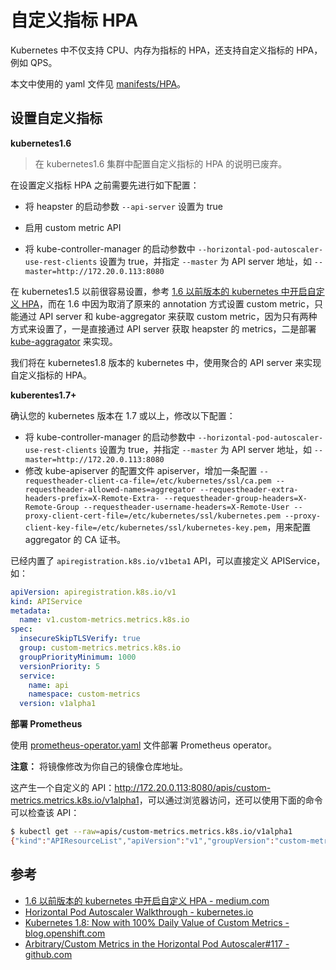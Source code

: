 # 自定义指标 HPA

Kubernetes 中不仅支持 CPU、内存为指标的 HPA，还支持自定义指标的 HPA，例如 QPS。

本文中使用的 yaml 文件见 [manifests/HPA](https://github.com/rootsongjc/kubernetes-handbook/tree/master/manifests/HPA)。

## 设置自定义指标

**kubernetes1.6**

> 在 kubernetes1.6 集群中配置自定义指标的 HPA 的说明已废弃。

在设置定义指标 HPA 之前需要先进行如下配置：

- 将 heapster 的启动参数 `--api-server` 设置为 true


- 启用 custom metric API
- 将 kube-controller-manager 的启动参数中 `--horizontal-pod-autoscaler-use-rest-clients` 设置为 true，并指定 `--master` 为 API server 地址，如 `--master=http://172.20.0.113:8080`

在 kubernetes1.5 以前很容易设置，参考 [1.6 以前版本的 kubernetes 中开启自定义 HPA](https://medium.com/@marko.luksa/kubernetes-autoscaling-based-on-custom-metrics-without-using-a-host-port-b783ed6241ac)，而在 1.6 中因为取消了原来的 annotation 方式设置 custom metric，只能通过 API server 和 kube-aggregator 来获取 custom metric，因为只有两种方式来设置了，一是直接通过 API server 获取 heapster 的 metrics，二是部署 [kube-aggragator](https://github.com/kubernetes/kube-aggregator) 来实现。

我们将在 kubernetes1.8 版本的 kubernetes 中，使用聚合的 API server 来实现自定义指标的 HPA。

**kuberentes1.7+**

确认您的 kubernetes 版本在 1.7 或以上，修改以下配置：

- 将 kube-controller-manager 的启动参数中 `--horizontal-pod-autoscaler-use-rest-clients` 设置为 true，并指定 `--master` 为 API server 地址，如 `--master=http://172.20.0.113:8080`
- 修改 kube-apiserver 的配置文件 apiserver，增加一条配置 `--requestheader-client-ca-file=/etc/kubernetes/ssl/ca.pem --requestheader-allowed-names=aggregator --requestheader-extra-headers-prefix=X-Remote-Extra- --requestheader-group-headers=X-Remote-Group --requestheader-username-headers=X-Remote-User --proxy-client-cert-file=/etc/kubernetes/ssl/kubernetes.pem --proxy-client-key-file=/etc/kubernetes/ssl/kubernetes-key.pem`，用来配置 aggregator 的 CA 证书。

已经内置了 `apiregistration.k8s.io/v1beta1` API，可以直接定义 APIService，如：

```yaml
apiVersion: apiregistration.k8s.io/v1
kind: APIService
metadata:
  name: v1.custom-metrics.metrics.k8s.io
spec:
  insecureSkipTLSVerify: true
  group: custom-metrics.metrics.k8s.io
  groupPriorityMinimum: 1000
  versionPriority: 5
  service:
    name: api
    namespace: custom-metrics
  version: v1alpha1
```

**部署 Prometheus**

使用 [prometheus-operator.yaml](https://github.com/rootsongjc/kubernetes-handbook/blob/master/manifests/HPA/prometheus-operator.yaml) 文件部署 Prometheus operator。

**注意：** 将镜像修改为你自己的镜像仓库地址。

这产生一个自定义的 API：<http://172.20.0.113:8080/apis/custom-metrics.metrics.k8s.io/v1alpha1>，可以通过浏览器访问，还可以使用下面的命令可以检查该 API：

```bash
$ kubectl get --raw=apis/custom-metrics.metrics.k8s.io/v1alpha1
{"kind":"APIResourceList","apiVersion":"v1","groupVersion":"custom-metrics.metrics.k8s.io/v1alpha1","resources":[{"name":"jobs.batch/http_requests","singularName":"","namespaced":true,"kind":"MetricValueList","verbs":["get"]},{"name":"namespaces/http_requests","singularName":"","namespaced":false,"kind":"MetricValueList","verbs":["get"]},{"name":"jobs.batch/up","singularName":"","namespaced":true,"kind":"MetricValueList","verbs":["get"]},{"name":"pods/up","singularName":"","namespaced":true,"kind":"MetricValueList","verbs":["get"]},{"name":"services/scrape_samples_scraped","singularName":"","namespaced":true,"kind":"MetricValueList","verbs":["get"]},{"name":"namespaces/scrape_samples_scraped","singularName":"","namespaced":false,"kind":"MetricValueList","verbs":["get"]},{"name":"pods/scrape_duration_seconds","singularName":"","namespaced":true,"kind":"MetricValueList","verbs":["get"]},{"name":"services/scrape_duration_seconds","singularName":"","namespaced":true,"kind":"MetricValueList","verbs":["get"]},{"name":"pods/http_requests","singularName":"","namespaced":true,"kind":"MetricValueList","verbs":["get"]},{"name":"pods/scrape_samples_post_metric_relabeling","singularName":"","namespaced":true,"kind":"MetricValueList","verbs":["get"]},{"name":"jobs.batch/scrape_samples_scraped","singularName":"","namespaced":true,"kind":"MetricValueList","verbs":["get"]},{"name":"jobs.batch/scrape_duration_seconds","singularName":"","namespaced":true,"kind":"MetricValueList","verbs":["get"]},{"name":"namespaces/scrape_duration_seconds","singularName":"","namespaced":false,"kind":"MetricValueList","verbs":["get"]},{"name":"namespaces/scrape_samples_post_metric_relabeling","singularName":"","namespaced":false,"kind":"MetricValueList","verbs":["get"]},{"name":"services/scrape_samples_post_metric_relabeling","singularName":"","namespaced":true,"kind":"MetricValueList","verbs":["get"]},{"name":"services/up","singularName":"","namespaced":true,"kind":"MetricValueList","verbs":["get"]},{"name":"pods/scrape_samples_scraped","singularName":"","namespaced":true,"kind":"MetricValueList","verbs":["get"]},{"name":"services/http_requests","singularName":"","namespaced":true,"kind":"MetricValueList","verbs":["get"]},{"name":"jobs.batch/scrape_samples_post_metric_relabeling","singularName":"","namespaced":true,"kind":"MetricValueList","verbs":["get"]},{"name":"namespaces/up","singularName":"","namespaced":false,"kind":"MetricValueList","verbs":["get"]}]}
```

## 参考

- [1.6 以前版本的 kubernetes 中开启自定义 HPA - medium.com](https://medium.com/@marko.luksa/kubernetes-autoscaling-based-on-custom-metrics-without-using-a-host-port-b783ed6241ac)
- [Horizontal Pod Autoscaler Walkthrough - kubernetes.io](https://kubernetes.io/docs/tasks/run-application/horizontal-pod-autoscale-walkthrough/)
- [Kubernetes 1.8: Now with 100% Daily Value of Custom Metrics - blog.openshift.com](https://blog.openshift.com/kubernetes-1-8-now-custom-metrics/)
- [Arbitrary/Custom Metrics in the Horizontal Pod Autoscaler#117 - github.com](https://github.com/kubernetes/features/issues/117)
